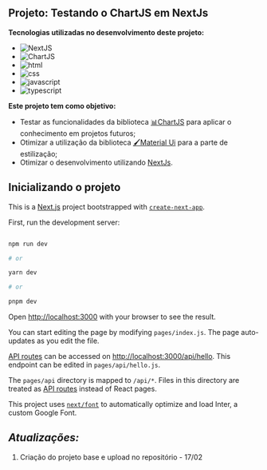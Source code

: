 ## Projeto: Testando o ChartJS em NextJs

**Tecnologias utilizadas no desenvolvimento deste projeto:**

- ![NextJS](https://img.shields.io/badge/next.js-000000?style=for-the-badge&logo=nextdotjs&logoColor=white)
 - ![ChartJS](https://img.shields.io/badge/Chart.js-FF6384?style=for-the-badge&logo=chartdotjs&logoColor=white)
- ![html](https://img.shields.io/badge/HTML5-E34F26?style=for-the-badge&logo=html5&logoColor=white)
- ![css](https://img.shields.io/badge/CSS3-1572B6?style=for-the-badge&logo=css3&logoColor=white)
- ![javascript](https://img.shields.io/badge/JavaScript-323330?style=for-the-badge&logo=javascript&logoColor=F7DF1E)
- ![typescript](https://img.shields.io/badge/TypeScript-007ACC?style=for-the-badge&logo=typescript&logoColor=white)


**Este projeto tem como objetivo:**

 - Testar as funcionalidades da biblioteca [📊ChartJS](https://www.chartjs.org/) para aplicar o conhecimento em projetos futuros;
 - Otimizar a utilização da biblioteca [🖌Material Ui](https://mui.com/) para a parte de estilização;
 - Otimizar o desenvolvimento utilizando [NextJs](https://nextjs.org/).

## Inicializando o projeto

This is a [Next.js](https://nextjs.org/) project bootstrapped with [`create-next-app`](https://github.com/vercel/next.js/tree/canary/packages/create-next-app).


First, run the development server:

  

```bash

npm run dev

# or

yarn dev

# or

pnpm dev

```

  

Open [http://localhost:3000](http://localhost:3000) with your browser to see the result.

You can start editing the page by modifying `pages/index.js`. The page auto-updates as you edit the file.

  

[API routes](https://nextjs.org/docs/api-routes/introduction) can be accessed on [http://localhost:3000/api/hello](http://localhost:3000/api/hello). This endpoint can be edited in `pages/api/hello.js`.

  

The `pages/api` directory is mapped to `/api/*`. Files in this directory are treated as [API routes](https://nextjs.org/docs/api-routes/introduction) instead of React pages.

  

This project uses [`next/font`](https://nextjs.org/docs/basic-features/font-optimization) to automatically optimize and load Inter, a custom Google Font.


## ***Atualizações:***

 1. Criação do projeto base e upload no repositório - 17/02
